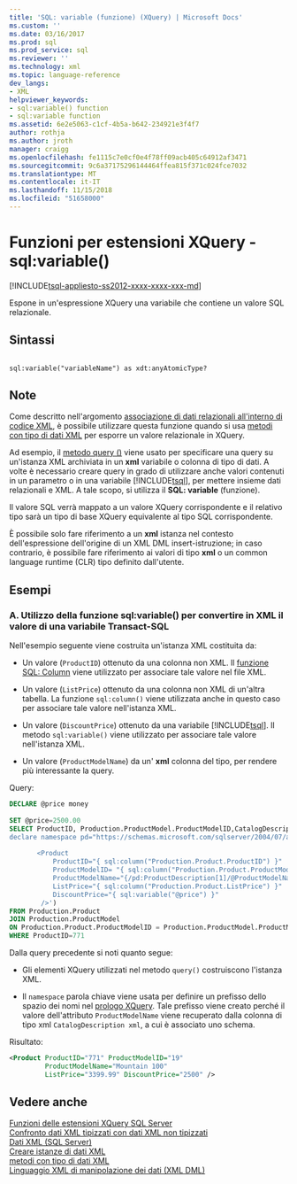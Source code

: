 ```yaml
---
title: 'SQL: variable (funzione) (XQuery) | Microsoft Docs'
ms.custom: ''
ms.date: 03/16/2017
ms.prod: sql
ms.prod_service: sql
ms.reviewer: ''
ms.technology: xml
ms.topic: language-reference
dev_langs:
- XML
helpviewer_keywords:
- sql:variable() function
- sql:variable function
ms.assetid: 6e2e5063-c1cf-4b5a-b642-234921e3f4f7
author: rothja
ms.author: jroth
manager: craigg
ms.openlocfilehash: fe1115c7e0cf0e4f78ff09acb405c64912af3471
ms.sourcegitcommit: 9c6a37175296144464ffea815f371c024fce7032
ms.translationtype: MT
ms.contentlocale: it-IT
ms.lasthandoff: 11/15/2018
ms.locfileid: "51658000"
---
```

# <a name="xquery-extension-functions---sqlvariable"></a>Funzioni per estensioni XQuery - sql:variable()
[!INCLUDE[tsql-appliesto-ss2012-xxxx-xxxx-xxx-md](../includes/tsql-appliesto-ss2012-xxxx-xxxx-xxx-md.md)]

  Espone in un'espressione XQuery una variabile che contiene un valore SQL relazionale.  
  
## <a name="syntax"></a>Sintassi  
  
```  
  
sql:variable("variableName") as xdt:anyAtomicType?  
```  
  
## <a name="remarks"></a>Note  
 Come descritto nell'argomento [associazione di dati relazionali all'interno di codice XML](../t-sql/xml/binding-relational-data-inside-xml-data.md), è possibile utilizzare questa funzione quando si usa [metodi con tipo di dati XML](../t-sql/xml/xml-data-type-methods.md) per esporre un valore relazionale in XQuery.  
  
 Ad esempio, il [metodo query ()](../t-sql/xml/query-method-xml-data-type.md) viene usato per specificare una query su un'istanza XML archiviata in un **xml** variabile o colonna di tipo di dati. A volte è necessario creare query in grado di utilizzare anche valori contenuti in un parametro o in una variabile [!INCLUDE[tsql](../includes/tsql-md.md)], per mettere insieme dati relazionali e XML. A tale scopo, si utilizza il **SQL: variable** (funzione).  
  
 Il valore SQL verrà mappato a un valore XQuery corrispondente e il relativo tipo sarà un tipo di base XQuery equivalente al tipo SQL corrispondente.  
  
 È possibile solo fare riferimento a un **xml** istanza nel contesto dell'espressione dell'origine di un XML DML insert-istruzione; in caso contrario, è possibile fare riferimento ai valori di tipo **xml** o un common language runtime (CLR) tipo definito dall'utente.  
  
## <a name="examples"></a>Esempi  
  
### <a name="a-using-the-sqlvariable-function-to-bring-a-transact-sql-variable-value-into-xml"></a>A. Utilizzo della funzione sql:variable() per convertire in XML il valore di una variabile Transact-SQL  
 Nell'esempio seguente viene costruita un'istanza XML costituita da:  
  
-   Un valore (`ProductID`) ottenuto da una colonna non XML. Il [funzione SQL: Column](../xquery/xquery-extension-functions-sql-column.md) viene utilizzato per associare tale valore nel file XML.  
  
-   Un valore (`ListPrice`) ottenuto da una colonna non XML di un'altra tabella. La funzione `sql:column()` viene utilizzata anche in questo caso per associare tale valore nell'istanza XML.  
  
-   Un valore (`DiscountPrice`) ottenuto da una variabile [!INCLUDE[tsql](../includes/tsql-md.md)]. Il metodo `sql:variable()` viene utilizzato per associare tale valore nell'istanza XML.  
  
-   Un valore (`ProductModelName`) da un' **xml** colonna del tipo, per rendere più interessante la query.  
  
 Query:  
  
```sql
DECLARE @price money  
  
SET @price=2500.00  
SELECT ProductID, Production.ProductModel.ProductModelID,CatalogDescription.query('  
declare namespace pd="https://schemas.microsoft.com/sqlserver/2004/07/adventure-works/ProductModelDescription";  
  
       <Product   
           ProductID="{ sql:column("Production.Product.ProductID") }"  
           ProductModelID= "{ sql:column("Production.Product.ProductModelID") }"  
           ProductModelName="{/pd:ProductDescription[1]/@ProductModelName }"  
           ListPrice="{ sql:column("Production.Product.ListPrice") }"  
           DiscountPrice="{ sql:variable("@price") }"  
        />')   
FROM Production.Product   
JOIN Production.ProductModel  
ON Production.Product.ProductModelID = Production.ProductModel.ProductModelID  
WHERE ProductID=771  
```  
  
 Dalla query precedente si noti quanto segue:  
  
-   Gli elementi XQuery utilizzati nel metodo `query()` costruiscono l'istanza XML.  
  
-   Il `namespace` parola chiave viene usata per definire un prefisso dello spazio dei nomi nel [prologo XQuery](../xquery/modules-and-prologs-xquery-prolog.md). Tale prefisso viene creato perché il valore dell'attributo `ProductModelName` viene recuperato dalla colonna di tipo xml `CatalogDescription xml`, a cui è associato uno schema.  
  
 Risultato:  
  
```xml
<Product ProductID="771" ProductModelID="19"   
         ProductModelName="Mountain 100"   
         ListPrice="3399.99" DiscountPrice="2500" />  
```  
  
## <a name="see-also"></a>Vedere anche  
 [Funzioni delle estensioni XQuery SQL Server](https://msdn.microsoft.com/library/4bc5d499-5fec-4c3f-b11e-5ab5ef9d8f97)   
 [Confronto dati XML tipizzati con dati XML non tipizzati](../relational-databases/xml/compare-typed-xml-to-untyped-xml.md)   
 [Dati XML &#40;SQL Server&#41;](../relational-databases/xml/xml-data-sql-server.md)   
 [Creare istanze di dati XML](../relational-databases/xml/create-instances-of-xml-data.md)   
 [metodi con tipo di dati XML](../t-sql/xml/xml-data-type-methods.md)   
 [Linguaggio XML di manipolazione dei dati &#40;XML DML&#41;](../t-sql/xml/xml-data-modification-language-xml-dml.md)  
  
  
